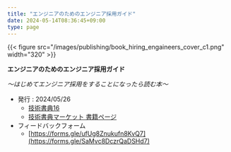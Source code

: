 ```yaml
---
title: "エンジニアのためのエンジニア採用ガイド"
date: 2024-05-14T08:36:45+09:00
type: page
---
```

{{< figure src="/images/publishing/book_hiring_engaineers_cover_c1.png" width="320" >}}

**エンジニアのためのエンジニア採用ガイド**

*〜はじめてエンジニア採用をすることになったら読む本〜*

- 発行 : 2024/05/26
  - [技術書典16](https://techbookfest.org/event/tbf16)
  - [技術書典マーケット 書籍ページ](https://techbookfest.org/product/rV8LEGRpUjVA6Ph0BcL80j)
- フィードバックフォーム
  - [https://forms.gle/ufUg8Znukufn8KvQ7](https://forms.gle/SaMvc8DczrQaDSHd7)
